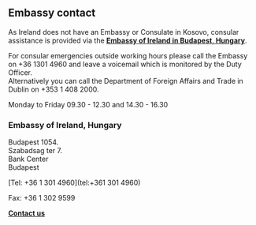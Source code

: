 ## Embassy contact

As Ireland does not have an Embassy or Consulate in Kosovo, consular assistance is provided via the [**Embassy of Ireland in Budapest, Hungary**](https://www.ireland.ie/en/hungary/budapest/).

For consular emergencies outside working hours please call the Embassy on +36 1301 4960 and leave a voicemail which is monitored by the Duty Officer.  
Alternatively you can call the Department of Foreign Affairs and Trade in Dublin on +353 1 408 2000.

Monday to Friday 09.30 - 12.30 and 14.30 - 16.30

### Embassy of Ireland, Hungary

Budapest 1054.   
Szabadsag ter 7.   
Bank Center   
Budapest

[Tel: +36 1 301 4960](tel:+361 301 4960)

Fax: +36 1 302 9599

[**Contact us**](/en/hungary/budapest/contact/)